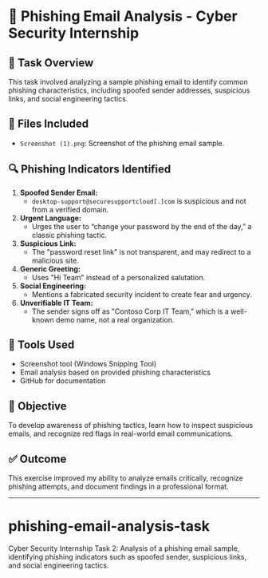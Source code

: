 # 📧 Phishing Email Analysis - Cyber Security Internship

## 📝 Task Overview
This task involved analyzing a sample phishing email to identify common phishing characteristics, including spoofed sender addresses, suspicious links, and social engineering tactics.

## 📂 Files Included
- `Screenshot (1).png`: Screenshot of the phishing email sample.


## 🔍 Phishing Indicators Identified
1. **Spoofed Sender Email:** 
   - `desktop-support@securesupportcloud[.]com` is suspicious and not from a verified domain.
2. **Urgent Language:** 
   - Urges the user to “change your password by the end of the day,” a classic phishing tactic.
3. **Suspicious Link:** 
   - The "password reset link" is not transparent, and may redirect to a malicious site.
4. **Generic Greeting:** 
   - Uses "Hi Team" instead of a personalized salutation.
5. **Social Engineering:** 
   - Mentions a fabricated security incident to create fear and urgency.
6. **Unverifiable IT Team:** 
   - The sender signs off as "Contoso Corp IT Team," which is a well-known demo name, not a real organization.

## 🔧 Tools Used
- Screenshot tool (Windows Snipping Tool)
- Email analysis based on provided phishing characteristics
- GitHub for documentation

## 🎯 Objective
To develop awareness of phishing tactics, learn how to inspect suspicious emails, and recognize red flags in real-world email communications.

## ✅ Outcome
This exercise improved my ability to analyze emails critically, recognize phishing attempts, and document findings in a professional format.

---

# phishing-email-analysis-task
Cyber Security Internship Task 2: Analysis of a phishing email sample, identifying phishing indicators such as spoofed sender, suspicious links, and social engineering tactics.
